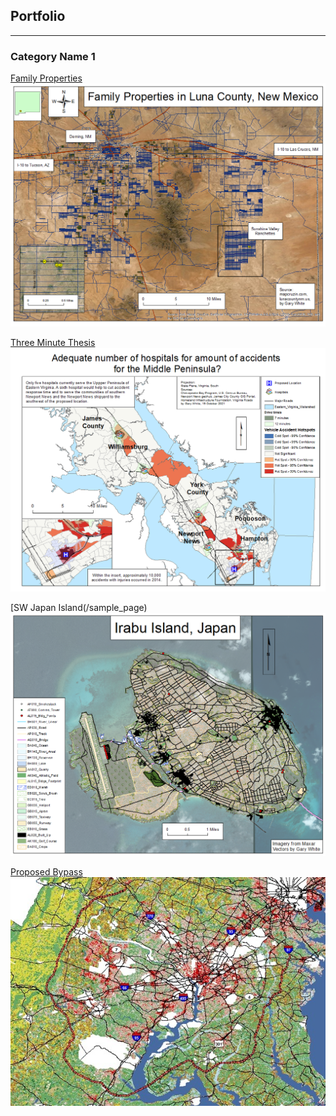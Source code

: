 ## Portfolio

---

### Category Name 1 

[Family Properties](/sample_page)
<img src="images/Family Properties.png?raw=true"/>

[Three Minute Thesis](/sample_page)
<img src="images/Three Minute Thesis.png?raw=true"/>

[SW Japan Island(/sample_page)
<img src="images/Japan_Islands.png?raw=true"/>

[Proposed Bypass](/sample_page)
<img src="images/new bypass.jpg?raw=true"/>
